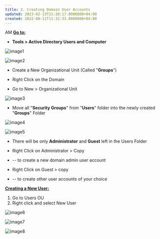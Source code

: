 ```yaml
---
title: 2. Creating Domain User Accounts
updated: 2023-02-13T21:28:17.0000000+04:00
created: 2022-08-11T11:32:33.0000000+04:00
---
```


AM
**<u>Go to:</u>**

- **Tools \> Active Directory Users and Computer**

![image1](image1-56.png)

![image2](image2-27.png)

- Create a New Organizational Unit (Called "**Groups**")

- Right Click on the Domain
- Go to New \> Organizational Unit

![image3](image3-17.png)

- Move all "**Security Groups**" from "**Users**" folder into the newly created "**Groups**" Folder

![image4](image4-12.png)

![image5](image5-8.png)

- There will be only **Administrator** and **Guest** left in the Users Folder

- Right Click on Administrator \> Copy
- -- to create a new domain admin user account

- Right Click on Guest \> copy
- -- to create other user accounts of your choice

**<u>Creating a New User:</u>**

1.  Go to Users OU
2.  Right click and select New User

![image6](image6-5.png)

![image7](image7-5.png)

![image8](image8-4.png)

